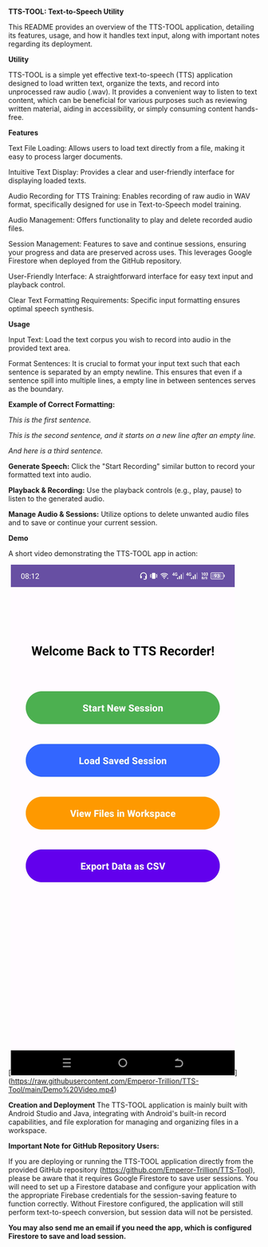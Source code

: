 **TTS-TOOL: Text-to-Speech Utility**

This README provides an overview of the TTS-TOOL application, detailing its features, usage, and how it handles text input, along with important notes regarding its deployment.

**Utility**

TTS-TOOL is a simple yet effective text-to-speech (TTS) application designed to load written text, organize the texts, and record into unprocessed raw audio (.wav). It provides a convenient way to listen to text content, which can be beneficial for various purposes such as reviewing written material, aiding in accessibility, or simply consuming content hands-free.

**Features**

Text File Loading: Allows users to load text directly from a file, making it easy to process larger documents.

Intuitive Text Display: Provides a clear and user-friendly interface for displaying loaded texts.

Audio Recording for TTS Training: Enables recording of raw audio in WAV format, specifically designed for use in Text-to-Speech model training.

Audio Management: Offers functionality to play and delete recorded audio files.

Session Management: Features to save and continue sessions, ensuring your progress and data are preserved across uses. This leverages Google Firestore when deployed from the GitHub repository.

User-Friendly Interface: A straightforward interface for easy text input and playback control.

Clear Text Formatting Requirements: Specific input formatting ensures optimal speech synthesis.

**Usage**

Input Text: Load the text corpus you wish to record into audio in the provided text area.

Format Sentences: It is crucial to format your input text such that each sentence is separated by an empty newline. This ensures that even if a sentence spill into multiple lines, a empty line in between sentences serves as the boundary.

**Example of Correct Formatting:**

_This is the first sentence._

_This is the second sentence, and it starts on a new line after an empty line._

_And here is a third sentence._



**Generate Speech:** Click the "Start Recording" similar button to record your formatted text into audio.

**Playback & Recording:** Use the playback controls (e.g., play, pause) to listen to the generated audio.

**Manage Audio & Sessions:** Utilize options to delete unwanted audio files and to save or continue your current session.

**Demo**

A short video demonstrating the TTS-TOOL app in action:

[![Watch the video](https://raw.githubusercontent.com/Emperor-Trillion/TTS-Tool/main/Screenshot_20250729-081241.jpg)]
(https://raw.githubusercontent.com/Emperor-Trillion/TTS-Tool/main/Demo%20Video.mp4)

**Creation and Deployment**
The TTS-TOOL application is mainly built with Android Studio and Java, integrating with Android's built-in record capabilities, and file exploration for managing and organizing files in a workspace.

**Important Note for GitHub Repository Users:**

If you are deploying or running the TTS-TOOL application directly from the provided GitHub repository (https://github.com/Emperor-Trillion/TTS-Tool), please be aware that it requires Google Firestore to save user sessions. You will need to set up a Firestore database and configure your application with the appropriate Firebase credentials for the session-saving feature to function correctly. Without Firestore configured, the application will still perform text-to-speech conversion, but session data will not be persisted.

**You may also send me an email if you need the app, which is configured Firestore to save and load session.**
